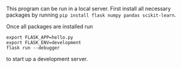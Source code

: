 This program can be run in a local server. First install all necessary packages by running `pip install flask numpy pandas scikit-learn`.

Once all packages are installed run 
```
export FLASK_APP=hello.py  
export FLASK_ENV=development 
flask run --debugger
```
to start up a development server.
